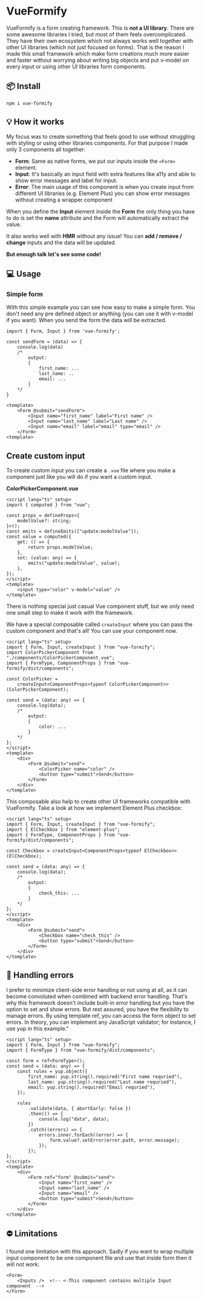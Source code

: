 # VueFormify

VueFormify is a form creating framework. This is **not a UI library**. There are some awesome libraries I tried, but most of them feels overcomplicated. They have their own ecosystem which not always works well together with other UI libraries (which not just focused on forms). That is the reason I made this small framework which make form creations much more easier and faster without worrying about writing big objects and put v-model on every input or using other UI libraries form components.

## 📦 Install

```
npm i vue-formify
```

## 💡 How it works

My focus was to create something that feels good to use without struggling with styling or using other libraries components. For that purpose I made only 3 components all together:

-   **Form**: Same as native forms, we put our inputs inside the `<Form>` element.
-   **Input**: It's basically an input field with extra features like a11y and able to show error messages and label for input.
-   **Error**: The main usage of this component is when you create input from different UI libraries (e.g. Element Plus) you can show error messages without creating a wrapper component

When you define the **Input** element inside the **Form** the only thing you have to do is set the **name** attribute and the Form will automatically extract the value.

It also works well with **HMR** without any issue! You can **add / remove / change** inputs and the data will be updated.

**But enough talk let's see some code!**

## 💻 Usage

### Simple form

With this simple example you can see how easy to make a simple form. You don't need any pre defined object or anything (you can use it with v-model if you want).
When you send the form the data will be extracted.

```tsx
import { Form, Input } from 'vue-formify';

const sendForm = (data) => {
	console.log(data)
	/*
		output:
		{
			first_name: ...
			last_name: ..
			email: ...
		}
	*/
}

<template>
	<Form @submit="sendForm">
		<Input name="first_name" label="First name" />
		<Input name="last_name" label="Last name" />
		<Input name="email" label="email" type="email" />
	</Form>
<template>
```

## Create custom input

To create custom input you can create a `.vue` file where you make a component just like you will do if you want a custom input.

**ColorPickerComponent.vue**

```vue
<script lang="ts" setup>
import { computed } from "vue";

const props = defineProps<{
	modelValue?: string;
}>();
const emits = defineEmits(["update:modelValue"]);
const value = computed({
	get: () => {
		return props.modelValue;
	},
	set: (value: any) => {
		emits("update:modelValue", value);
	},
});
</script>
<template>
	<input type="color" v-model="value" />
</template>
```

There is nothing special just casual Vue component stuff, but we only need one small step to make it work with the framework.

We have a special composable called `createInput` where you can pass the custom component and that's all! You can use your component now.

```vue
<script lang="ts" setup>
import { Form, Input, createInput } from "vue-formify";
import ColorPickerComponent from "./components/ColorPickerComponent.vue";
import { FormType, ComponentProps } from "vue-formify/dist/components";

const ColorPicker =
	createInput<ComponentProps<typeof ColorPickerComponent>>(ColorPickerComponent);

const send = (data: any) => {
	console.log(data);
	/* 
		output:
		{
			color: ...
		}
	*/
};
</script>
<template>
	<div>
		<Form @submit="send">
			<ColorPicker name="color" />
			<button type="submit">Send</button>
		</Form>
	</div>
</template>
```

This composable also help to create other UI frameworks compatible with VueFormify. Take a look at how we implement Element Plus checkbox:

```vue
<script lang="ts" setup>
import { Form, Input, createInput } from "vue-formify";
import { ElCheckbox } from "element-plus";
import { FormType, ComponentProps } from "vue-formify/dist/components";

const Checkbox = createInput<ComponentProps<typeof ElCheckbox>>(ElCheckbox);

const send = (data: any) => {
	console.log(data);
	/* 
		output:
		{
			check_this: ...
		}
	*/
};
</script>
<template>
	<div>
		<Form @submit="send">
			<Checkbox name="check_this" />
			<button type="submit">Send</button>
		</Form>
	</div>
</template>
```

## 🛑 Handling errors

I prefer to minimize client-side error handling or not using at all, as it can become convoluted when combined with backend error handling. That's why this framework doesn't include built-in error handling but you have the option to set and show errors. But rest assured, you have the flexibility to manage errors. By using template ref, you can access the form object to set errors. In theory, you can implement any JavaScript validator; for instance, I use yup in this example."

```vue
<script lang="ts" setup>
import { Form, Input } from "vue-formify";
import { FormType } from "vue-formify/dist/components";

const form = ref<FormType>();
const send = (data: any) => {
	const rules = yup.object({
		first_name: yup.string().required("First name requried"),
		last_name: yup.string().required("Last name requried"),
		email: yup.string().required("Email requried"),
	});

	rules
		.validate(data, { abortEarly: false })
		.then(() => {
			console.log("data", data);
		})
		.catch((errors) => {
			errors.inner.forEach((error) => {
				form.value?.setError(error.path, error.message);
			});
		});
};
</script>
<template>
	<div>
		<Form ref="form" @submit="send">
			<Input name="first_name" />
			<Input name="last_name" />
			<Input name="email" />
			<button type="submit">Send</button>
		</Form>
	</div>
</template>
```

## ⛔️ Limitations

I found one limitation with this approach. Sadly if you want to wrap multiple input component to be one component file and use that inside form then it will not work:

```vue
<Form>
	<Inputs />  <!-- <-This component contains multiple Input component  -->
</Form>
```
